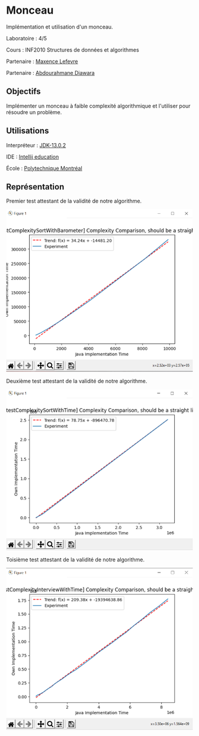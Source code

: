 # Monceau

Implémentation et utilisation d'un monceau.

Laboratoire : 4/5

Cours : INF2010 Structures de données et algorithmes

Partenaire : [Maxence Lefevre](https://github.com/Solonioka)

Partenaire : [Abdourahmane Diawara](https://github.com/zullihy)

## Objectifs

Implémenter un monceau à faible complexité algorithmique et l'utiliser pour résoudre un problème.

## Utilisations

Interpréteur : [JDK-13.0.2](https://www.oracle.com/java/technologies/javase-jdk13-downloads.html)

IDE : [Intellij education](https://www.jetbrains.com/fr-fr/idea/download/#section=windows)

École : [Polytechnique Montréal](https://www.polymtl.ca)

## Représentation

Premier test attestant de la validité de notre algorithme.

![alt text](https://github.com/TritzA/Monceau/blob/master/images/1.PNG)

Deuxième test attestant de la validité de notre algorithme.

![alt text](https://github.com/TritzA/Monceau/blob/master/images/2.PNG)

Toisième test attestant de la validité de notre algorithme.

![alt text](https://github.com/TritzA/Monceau/blob/master/images/4.png)
